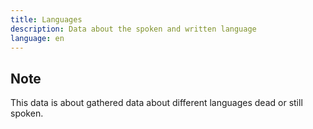 ```yaml
---
title: Languages
description: Data about the spoken and written language
language: en
---
```


## Note

This data is about gathered data about different languages dead or still spoken.